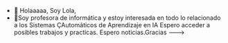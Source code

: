 - 👋 Holaaaaa, Soy Lola,
- 👀Soy profesora de informática y estoy interesada en todo lo relacionado a los Sistemas ÇAutomáticos de Aprendizaje en IA
Espero acceder a posibles trabajos y practicas.
Espero noticias.Gracias
--->
